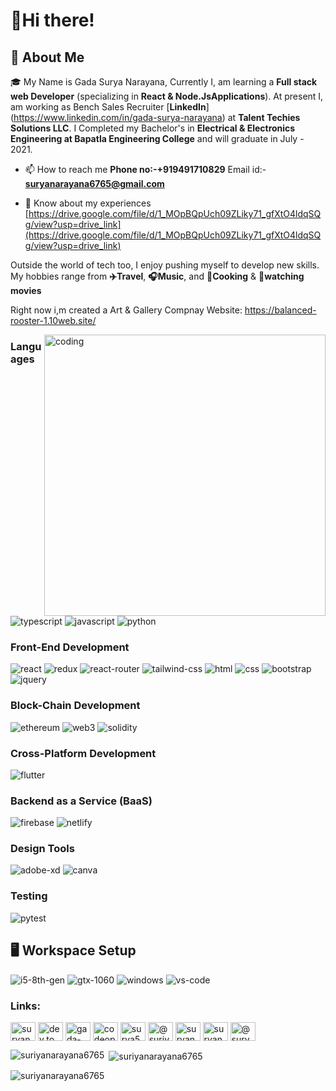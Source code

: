 # 🙏Hi there! 

## 🚀 About Me

🎓 My Name is Gada Surya Narayana, Currently I, am learning a  **Full stack web Developer** (specializing in **React & Node.JsApplications**). At present I, am working as Bench Sales Recruiter [**LinkedIn**] (https://www.linkedin.com/in/gada-surya-narayana) at **Talent Techies Solutions LLC**. I Completed my Bachelor's in **Electrical & Electronics Engineering at Bapatla Engineering College** and will graduate in July - 2021.

- 📫 How to reach me **Phone no:-+919491710829** Email id:- **suryanarayana6765@gmail.com**
  
- 📄 Know about my experiences [https://drive.google.com/file/d/1_MOpBQpUch09ZLiky71_gfXtO4ldqSQg/view?usp=drive_link](https://drive.google.com/file/d/1_MOpBQpUch09ZLiky71_gfXtO4ldqSQg/view?usp=drive_link)

Outside the world of tech too, I enjoy pushing myself to develop new skills. My hobbies range from **✈️Travel**, **🎧Music**,  and **🍳Cooking**  & **🎥watching movies**

Right now i,m created a  Art & Gallery Compnay Website: https://balanced-rooster-1.10web.site/ 

<img align="right" alt ="coding" width="450" src="https://camo.githubusercontent.com/8bf6f6d78abc81fcf9c49f10649423e73ea44bc248e83aaae8759d401c829a84/68747470733a2f2f70687973696373677572756b756c2e66696c65732e776f726470726573732e636f6d2f323031392f30322f6368617261637465722d312e676966">

### Languages

![typescript](https://img.shields.io/badge/TypeScript-3178C6?style=for-the-badge&logo=typescript&logoColor=white)
![javascript](https://img.shields.io/badge/JavaScript-323330?style=for-the-badge&logo=javascript&logoColor=F7DF1E)
![python](https://img.shields.io/badge/Python-3776AB?style=for-the-badge&logo=python&logoColor=white)


### Front-End Development

![react](https://img.shields.io/badge/React-20232A?style=for-the-badge&logo=react&logoColor=61DAFB)
![redux](https://img.shields.io/badge/Redux-593D88?style=for-the-badge&logo=redux&logoColor=white)
![react-router](https://img.shields.io/badge/React_Router-CA4245?style=for-the-badge&logo=react-router&logoColor=white)
![tailwind-css](https://img.shields.io/badge/tailwind_css-06B6D4?style=for-the-badge&logo=tailwind-css&logoColor=white)
![html](https://img.shields.io/badge/HTML5-E34F26?style=for-the-badge&logo=html5&logoColor=white)
![css](https://img.shields.io/badge/CSS3-1572B6?style=for-the-badge&logo=css3&logoColor=white)
![bootstrap](https://img.shields.io/badge/Bootstrap-563D7C?style=for-the-badge&logo=bootstrap&logoColor=white)
![jquery](https://img.shields.io/badge/jQuery-0769AD?style=for-the-badge&logo=jquery&logoColor=white)

### Block-Chain Development

![ethereum](https://img.shields.io/badge/Ethereum-3C3C3D?style=for-the-badge&logo=ethereum&logoColor=white)
![web3](https://img.shields.io/badge/Web_3-F16822?style=for-the-badge&logo=web3.js&logoColor=white)
![solidity](https://img.shields.io/badge/Solidity-363636?style=for-the-badge&logo=solidity&logoColor=white)

### Cross-Platform Development

![flutter](https://img.shields.io/badge/Flutter-28B6F6?style=for-the-badge&logo=flutter&logoColor=white)

### Backend as a Service (BaaS)

![firebase](https://img.shields.io/badge/Firebase-ffaa00?style=for-the-badge&logo=Firebase&logoColor=white)
![netlify](https://img.shields.io/badge/Netlify-00C7B7?style=for-the-badge&logo=netlify&logoColor=white)

### Design Tools

![adobe-xd](https://img.shields.io/badge/adobe_xd-470137?style=for-the-badge&logo=adobe-xd&logoColor=white)
![canva](https://img.shields.io/badge/canva-00C4CC?style=for-the-badge&logo=canva&logoColor=white)

### Testing

![pytest](https://img.shields.io/badge/Pytest-3776AB?style=for-the-badge&logo=python&logoColor=white)

## 🖥️ Workspace Setup

![i5-8th-gen](https://img.shields.io/badge/Intel-Core_i5_8th-0071C5?style=for-the-badge&logo=intel&logoColor=white)
![gtx-1060](https://img.shields.io/badge/NVIDIA-GTX_1060-76B900?style=for-the-badge&logo=nvidia&logoColor=white)
![windows](https://img.shields.io/badge/Windows_10-0078D6?style=for-the-badge&logo=windows&logoColor=white)
![vs-code](https://img.shields.io/badge/VS_Code-007ACC?style=for-the-badge&logo=Visual-Studio-Code&logoColor=white)


<h3 align="left">Links:</h3>
<p align="left">
<a href="https://codepen.io/suryanarayana6765" target="blank"><img align="center" src="https://raw.githubusercontent.com/rahuldkjain/github-profile-readme-generator/master/src/images/icons/Social/codepen.svg" alt="suryanarayana6765" height="30" width="40" /></a>
<a href="https://dev.to/dev.to" target="blank"><img align="center" src="https://raw.githubusercontent.com/rahuldkjain/github-profile-readme-generator/master/src/images/icons/Social/devto.svg" alt="dev.to" height="30" width="40" /></a>
<a href="https://linkedin.com/in/gada-surya-narayana" target="blank"><img align="center" src="https://raw.githubusercontent.com/rahuldkjain/github-profile-readme-generator/master/src/images/icons/Social/linked-in-alt.svg" alt="gada-surya-narayana" height="30" width="40" /></a>
<a href="https://stackoverflow.com/users/codeopen" target="blank"><img align="center" src="https://raw.githubusercontent.com/rahuldkjain/github-profile-readme-generator/master/src/images/icons/Social/stack-overflow.svg" alt="codeopen" height="30" width="40" /></a>
<a href="https://codesandbox.com/surya5231" target="blank"><img align="center" src="https://raw.githubusercontent.com/rahuldkjain/github-profile-readme-generator/master/src/images/icons/Social/codesandbox.svg" alt="surya5231" height="30" width="40" /></a>
<a href="https://www.youtube.com/c/@suriya-mylife-mywork-mycareer" target="blank"><img align="center" src="https://raw.githubusercontent.com/rahuldkjain/github-profile-readme-generator/master/src/images/icons/Social/youtube.svg" alt="@suriya-mylife-mywork-mycareer" height="30" width="40" /></a>
<a href="https://www.hackerrank.com/suryanarayana671?hr_r=1" target="blank"><img align="center" src="https://raw.githubusercontent.com/rahuldkjain/github-profile-readme-generator/master/src/images/icons/Social/hackerrank.svg" alt="suryanarayana671?hr_r=1" height="30" width="40" /></a>
<a href="https://www.leetcode.com/suryanarayana6765/" target="blank"><img align="center" src="https://raw.githubusercontent.com/rahuldkjain/github-profile-readme-generator/master/src/images/icons/Social/leet-code.svg" alt="suryanarayana6765/" height="30" width="40" /></a>
<a href="https://www.hackerearth.com/@suryanarayana6765" target="blank"><img align="center" src="https://raw.githubusercontent.com/rahuldkjain/github-profile-readme-generator/master/src/images/icons/Social/hackerearth.svg" alt="@suryanarayana6765" height="30" width="40" /></a>
</p>

<p><img align="left" src="https://github-readme-stats.vercel.app/api/top-langs?username=suriyanarayana6765&show_icons=true&locale=en&layout=compact" alt="suriyanarayana6765" /></p>

<p>&nbsp;<img align="center" src="https://github-readme-stats.vercel.app/api?username=suriyanarayana6765&show_icons=true&locale=en" alt="suriyanarayana6765" /></p>

<p><img align="center" src="https://github-readme-streak-stats.herokuapp.com/?user=suriyanarayana6765&" alt="suriyanarayana6765" /></p>
